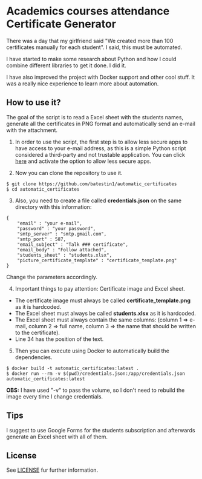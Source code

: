 # Academics courses attendance Certificate Generator

There was a day that my girlfriend said "We created more than 100 certificates manually for each student". I said, this must be automated.

I have started to make some research about Python and how I could combine different libraries to get it done. I did it.

I have also improved the project with Docker support and other cool stuff. It was a really nice experience to learn more about automation.

## How to use it?

The goal of the script is to read a Excel sheet with the students names, generate all the certificates in PNG format and automatically send an e-mail with the attachment.

1. In order to use the script, the first step is to allow less secure apps to have access to your e-mail address, as this is a simple Python script considered a third-party and not trustable application. You can click [here](https://myaccount.google.com/lesssecureapps) and activate the option to allow less secure apps.

2. Now you can clone the repository to use it.

```
$ git clone https://github.com/batestin1/automatic_certificates
$ cd automatic_certificates
```

3. Also, you need to create a file called **credentials.json** on the same directory with this information:

```
{
    "email" : "your e-mail",
    "password" : "your password",
    "smtp_server" : "smtp.gmail.com",
    "smtp_port" : 587,
    "email_subject" : "Talk ### certificate",
    "email_body" : "Follow attached",
    "students_sheet" : "students.xlsx",
    "picture_certificate_template" : "certificate_template.png"
}
```

Change the parameters accordingly.

4. Important things to pay attention: Certificate image and Excel sheet.

* The certificate image must always be called **certificate_template.png** as it is hardcoded.
* The Excel sheet must always be called **students.xlsx** as it is hardcoded.
* The Excel sheet must always contain the same columns: (column 1 => e-mail, column 2 => full name, column 3 => the name that should be written to the certificate).
* Line 34 has the position of the text.

5. Then you can execute using Docker to automatically build the dependencies.

```
$ docker build -t automatic_certificates:latest .
$ docker run --rm -v $(pwd)/credentials.json:/app/credentials.json automatic_certificates:latest
```

**OBS:** I have used "-v" to pass the volume, so I don't need to rebuild the image every time I change credentials.

## Tips

I suggest to use Google Forms for the students subscription and afterwards generate an Excel sheet with all of them.

## License

See [LICENSE](LICENSE) fur further information.
